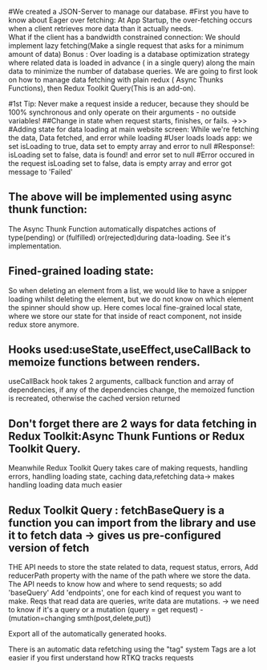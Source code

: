 #We created a JSON-Server to manage our database.
#First you have to know about Eager over fetching: At App Startup, the over-fetching occurs when a client retrieves more data than it actually needs.   
What if the client has a bandwidth constrained connection: We should implement lazy fetching(Make a single request that asks for a minimum amount of data)
Bonus : Over loading is a database optimization strategy where related data is loaded in advance ( in a single query) along the main data to minimize the number of database queries.
We are going to first look on how to manage data fetching with plain redux ( Async Thunks Functions), then Redux Toolkit Query(This is an add-on).

#1st Tip: Never make a request inside a reducer, because they should be 100% synchronous and only operate on their arguments - no outside variables! 
##Change in state when request starts, finishes, or fails. ->>>
#Adding state for data loading at main website screen: While we're fetching the data, Data fetched, and error while loading
#User loads loads app: we set isLoading to true, data set to empty array and error to null
#Response!: isLoading set to false, data is found! and error set to null
#Error occured in the request
isLoading set to false, data is empty array and error got message to 'Failed'

## The above will be implemented using async thunk function:
The Async Thunk Function automatically dispatches actions of type(pending) or (fulfilled) or(rejected)during data-loading.
See it's implementation.

## Fined-grained loading state: 
So when deleting an element from a list, we would like to have a snipper loading whilst deleting the element, but we do not know on which element the spinner should show up. Here comes local fine-grained local state, where we store our state for that inside of react component, not inside redux store anymore.

## Hooks used:useState,useEffect,useCallBack to memoize functions between renders.
useCallBack hook takes 2 arguments, callback function and array of dependencies, if any of the dependencies change, the memoized function is recreated, otherwise the cached version returned

## Don't forget there are 2 ways for data fetching in Redux Toolkit:Async Thunk Funtions or Redux Toolkit Query.
Meanwhile Redux Toolkit Query takes care of making requests, handling errors, handling loading state, caching data,refetching data-> makes handling loading data much easier

## Redux Toolkit Query : fetchBaseQuery is a function you can import from the library and use it to fetch data -> gives us pre-configured version of fetch

THE API needs to store the state related to data, request status, errors, Add reducerPath property with the name of the path where we store the data.
The API needs to know how and where to send requests; so add 'baseQuery'
Add 'endpoints', one for each kind of request you want to make. Reqs that read data are queries, write data are mutations. ->
we need to know if it's a query or a mutation (query = get request) - (mutation=changing smth(post,delete,put))

Export all of the automatically generated hooks.

There is an automatic data refetching using the "tag" system
Tags are a lot easier if you first understand how RTKQ tracks requests